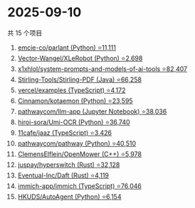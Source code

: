 # 2025-09-10

共 15 个项目

<!-- BEGIN GITHUB -->
<!-- 最后更新时间 2025-09-10 07:07:26 +0800 -->
1. [emcie-co/parlant (Python) ⭐11,111](https://github.com/emcie-co/parlant)
1. [Vector-Wangel/XLeRobot (Python) ⭐2,698](https://github.com/Vector-Wangel/XLeRobot)
1. [x1xhlol/system-prompts-and-models-of-ai-tools ⭐82,407](https://github.com/x1xhlol/system-prompts-and-models-of-ai-tools)
1. [Stirling-Tools/Stirling-PDF (Java) ⭐66,258](https://github.com/Stirling-Tools/Stirling-PDF)
1. [vercel/examples (TypeScript) ⭐4,172](https://github.com/vercel/examples)
1. [Cinnamon/kotaemon (Python) ⭐23,595](https://github.com/Cinnamon/kotaemon)
1. [pathwaycom/llm-app (Jupyter Notebook) ⭐38,036](https://github.com/pathwaycom/llm-app)
1. [hiroi-sora/Umi-OCR (Python) ⭐36,740](https://github.com/hiroi-sora/Umi-OCR)
1. [11cafe/jaaz (TypeScript) ⭐3,426](https://github.com/11cafe/jaaz)
1. [pathwaycom/pathway (Python) ⭐40,510](https://github.com/pathwaycom/pathway)
1. [ClemensElflein/OpenMower (C++) ⭐5,978](https://github.com/ClemensElflein/OpenMower)
1. [juspay/hyperswitch (Rust) ⭐32,128](https://github.com/juspay/hyperswitch)
1. [Eventual-Inc/Daft (Rust) ⭐4,119](https://github.com/Eventual-Inc/Daft)
1. [immich-app/immich (TypeScript) ⭐76,046](https://github.com/immich-app/immich)
1. [HKUDS/AutoAgent (Python) ⭐6,154](https://github.com/HKUDS/AutoAgent)
<!-- END GITHUB -->